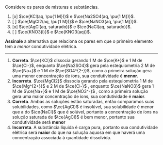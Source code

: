 Considere os pares de misturas e substâncias.

1. [x] $\ce{KCl(aq, \pu{1 M})}$ e $\ce{Na2SO4(aq, \pu{1 M})}$.
2. [ ] $\ce{MgCl2(aq, \pu{1 M})}$ e $\ce{NaNO3(aq, \pu{1 M})}$.
3. [x] $\ce{AgCl(aq, saturado)}$ e $\ce{NaCl(aq, saturado)}$.
4. [ ] $\ce{KNO3(l)}$ e $\ce{KNO3(aq)}$.

**Assinale** a alternativa que relaciona os pares em que o primeiro elemento tem a *menor* condutividade elétrica.

---

1. **Correta**. $\ce{KCl}$ dissocia gerando 1 M de $\ce{K+}$ e 1 M de $\ce{Cl-}$, enquanto $\ce{Na2SO4}$ gera pela estequiometria 2 M de $\ce{Na+}$ e 1 M de $\ce{SO4^{2-}}$, como a primeira solução gera uma menor concentração de íons, sua condutividade é **menor**.
2. **Incorreta**. $\ce{MgCl2}$ dissocia  gerando pela estequiometria 1 M de $\ce{Mg^{2+}}$ e 2 M de $\ce{Cl-}$ , enquanto $\ce{NaNO3}$ gera 1 M de $\ce{Na+}$ e 1 M de $\ce{NO3^-}$ , como a primeira solução gera uma maior concentração de íons, sua condutividade é **maior**.
3. **Correta**. Ambas as soluções estão saturadas, então comparamos suas solubilidades, como $\ce{AgCl}$ é insolúvel, sua solubilidade é menor que a do $\ce{NaCl}$ que é solúvel, portanto a concentração de íons na solução saturada de $\ce{AgCl}$ é bem menor, portanto sua condutividade será **menor**
4. **Incorreta**. A substância líquida é carga pura, portanto sua condutividade elétrica será **maior** do que na solução aquosa em que haverá uma concentração associada à quantidade dissolvida.

